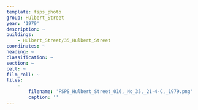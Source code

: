 ```yaml
---
template: fsps_photo
group: Hulbert_Street
year: '1979'
description: ~
buildings:
    - Hulbert_Street/35_Hulbert_Street
coordinates: ~
heading: ~
classification: ~
section: ~
cell: ~
film_roll: ~
files:
    -
        filename: 'FSPS_Hulbert_Street_016,_No_35,_21-4-C,_1979.png'
        caption: ''
---
```

